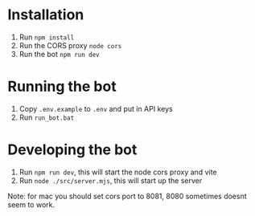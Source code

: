 # Installation
1. Run `npm install`
2. Run the CORS proxy `node cors`
3. Run the bot `npm run dev`

# Running the bot
1. Copy `.env.example` to `.env` and put in API keys
2. Run `run_bot.bat`

# Developing the bot
1. Run `npm run dev`, this will start the node cors proxy and vite
2. Run `node ./src/server.mjs`, this will start up the server

Note: for mac you should set cors port to 8081, 8080 sometimes doesnt seem to work.